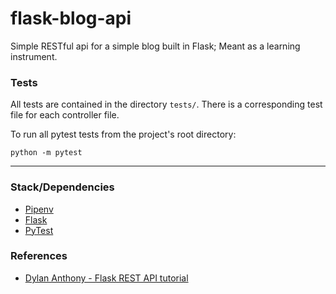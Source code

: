 # flask-blog-api
Simple RESTful api for a simple blog built in Flask; Meant as a learning instrument.

### Tests
All tests are contained in the directory `tests/`. There is a corresponding test file for each controller file.

To run all pytest tests from the project's root directory:
```shell
python -m pytest
```

---

### Stack/Dependencies
* [Pipenv](https://github.com/pypa/pipenv)
* [Flask](https://flask.palletsprojects.com/en/1.1.x/)
* [PyTest](https://pytest.org/en/latest/)

### References
* [Dylan Anthony - Flask REST API tutorial](https://dev.to/dbanty/python-rest-api-flask-basics-3ffn)
